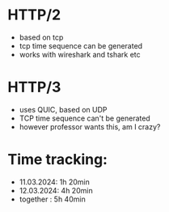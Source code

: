 # HTTP/2

- based on tcp
- tcp time sequence can be generated
- works with wireshark and tshark etc

# HTTP/3

- uses QUIC, based on UDP
- TCP time sequence can't be generated
- however professor wants this, am I crazy?

# Time tracking:

- 11.03.2024: 1h 20min
- 12.03.2024: 4h 20min
- together  : 5h 40min
